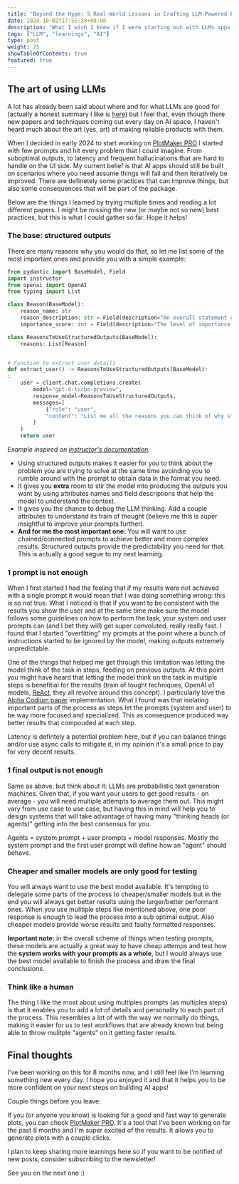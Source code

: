 ```yaml
---
title: "Beyond the Hype: 5 Real-World Lessons in Crafting LLM-Powered Products"
date: 2024-10-02T17:55:28+08:00
description: "What I wish I knew if I were starting out with LLMs apps today."
tags: ["LLM", "learnings", "AI"]
type: post
weight: 25
showTableOfContents: true
featured: true
---
```


## The art of using LLMs

A lot has already been said about where and for what LLMs are good for (actually a honest summary I like is [here](https://x.com/atroyn/status/1819395539156557892)) but I feel that, even though there new papers and techniques coming out every day on AI space, I haven't heard much about the art (yes, art) of making reliable products with them.

When I decided in early 2024 to start working on [PlotMaker PRO](https://plotmakerpro.com/) I started with few prompts and hit every problem that I could imagine. From suboptimal outputs, to latency and frequent hallucinations that are hard to handle on the UI side. My current belief is that AI apps should still be built on scenarios where you need assume things will fail and then iteratively be improved. There are definetely some practices that can improve things, but also some consequences that will be part of the package.

Below are the things I learned by trying multiple times and reading a lot different papers. I might be missing the new (or maybe not so new) best practices, but this is what I could gather so far. Hope it helps!

### The base: structured outputs

There are many reasons why you would do that, so let me list some of the most important ones and provide you with a simple example:

```python
from pydantic import BaseModel, Field
import instructor
from openai import OpenAI
from typing import List

class Reason(BaseModel):
    reason_name: str
    reason_description: str = Field(description="An overall statement of why this reason is important")
    importance_score: int = Field(description="The level of importance of the reason for using structured outputs")

class ReasonsToUseStructuredOutputs(BaseModel):
    reasons: List[Reason]


# Function to extract user details
def extract_user() -> ReasonsToUseStructuredOutputs(BaseModel):
:
    user = client.chat.completions.create(
        model="gpt-4-turbo-preview",
        response_model=ReasonsToUseStructuredOutputs,
        messages=[
            {"role": "user",
            "content": "List me all the reasons you can think of why structured outputs are important."},
        ]
    )
    return user
```

_Example inspired on [instructor's documentation](https://python.useinstructor.com/why/#pydantic-over-raw-schema)._

- Using structured outputs makes it easier for you to think about the problem you are trying to solve at the same time avoinding you to rumble around with the prompt to obtain data in the format you need.
- It gives you **extra** room to stir the model into producing the outputs you want by using attributes names and field descriptions that help the model to understand the context.
- It gives you the chance to debug the LLM thinking. Add a couple attributes to understand its train of thought (believe me this is super insightful to improve your prompts further).
- **And for me the most important one:** You will want to use chained/connected prompts to achieve better and more complex results. Structured outputs provide the predictability you need for that. This is actually a good segue to my next learning.

### 1 prompt is not enough

When I first started I had the feeling that if my results were not achieved with a single prompt it would mean that I was doing something wrong: this is so not true. What I noticed is that if you want to be consistent with the results you show the user and at the same time make sure the model follows some guidelines on how to perform the task, your system and user prompts can (and I bet they will) get super convoluted, really really fast. I found that I started "overfitting" my prompts at the point where a bunch of instructions started to be ignored by the model, making outputs extremely unpredictable.

One of the things that helped me get through this limitation was letting the model think of the task in steps, feeding on previous outputs. At this point you might have heard that letting the model think on the task in multiple steps is benefitial for the results (train of tought techniques, OpenAI o1 models, [ReAct](https://arxiv.org/abs/2210.03629), they all revolve around this concept). I particularly love the [Alpha Codium paper](https://arxiv.org/pdf/2401.08500) implementation. What I found was that isolating important parts of the process as steps let the prompts (system and user) to be way more focused and specialized. This as consequence produced way better results that compouded at each step.

Latency is defintely a potential problem here, but if you can balance things and/or use async calls to mitigate it, in my opinion it's a small price to pay for very decent results.

### 1 final output is not enough

Same as above, but think about it: LLMs are probabilistic text generation machines. Given that, if you want your users to get good results - on average - you will need multiple attempts to average them out. This might vary from use case to use case, but having this in mind will help you to design systems that will take advantage of having many "thinking heads (or agents)" getting into the best consensus for you.

Agents = system prompt + user prompts + model responses. Mostly the system prompt and the first user prompt will define how an "agent" should behave.

### Cheaper and smaller models are only good for testing

You will always want to use the best model available. It's tempting to delegate some parts of the process to cheaper/smaller models but in the end you will always get better results using the larger/better performant ones. When you use mulitiple steps like mentioned above, one poor response is enough to lead the process into a sub optimal output. Also cheaper models provide worse results and faulty formatted responses.

**Important note:** in the overall scheme of things when testing prompts, these models are actually a great way to have cheap attemps and test how the **system works with your prompts as a whole**, but I would always use the best model available to finish the process and draw the final conclusions.

### Think like a human

The thing I like the most about using multiples prompts (as multiples steps) is that it enables you to add a lot of details and personality to each part of the process. This resembles a lot of with the way we normally do things, making it easier for us to test workflows that are already known but being able to throw mulitple "agents" on it getting faster results.

## Final thoughts

I've been working on this for 8 months now, and I still feel like I'm learning something new every day. I hope you enjoyed it and that it helps you to be more confident on your next steps on building AI apps!

Couple things before you leave:

If you (or anyone you know) is looking for a good and fast way to generate plots, you can check [PlotMaker PRO](https://plotmakerpro.com/). It's a tool that I've been working on for the past 8 months and I'm super excited of the results. It allows you to generate plots with a couple clicks.

I plan to keep sharing more learnings here so if you want to be notified of new posts, consider subscribing to the newsletter!

See you on the next one :)
